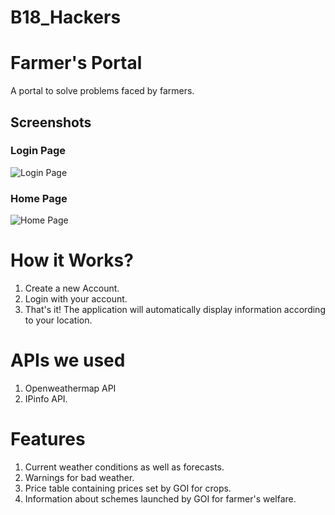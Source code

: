 # B18_Hackers
# Farmer's Portal

A portal to solve problems faced by farmers.

## Screenshots

### Login Page
![Login Page](https://github.com/Mihir1703/B18_Hackers/blob/master/login.jpeg)
  
### Home Page
![Home Page](https://github.com/H-Maurya/hello-world/blob/main/home_page.jpg)

# How it Works?
1. Create a new Account.
2. Login with your account.
3. That's it! The application will automatically display information according to your location.
# APIs we used
1. Openweathermap API
2. IPinfo API.
# Features
1. Current weather conditions as well as forecasts.
2. Warnings for bad weather.
3. Price table containing prices set by GOI for crops.
4. Information about schemes launched by GOI for farmer's welfare.
